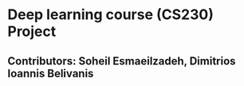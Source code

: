 # Deep learning course (CS230) Project
## Contributors: Soheil Esmaeilzadeh, Dimitrios Ioannis Belivanis
